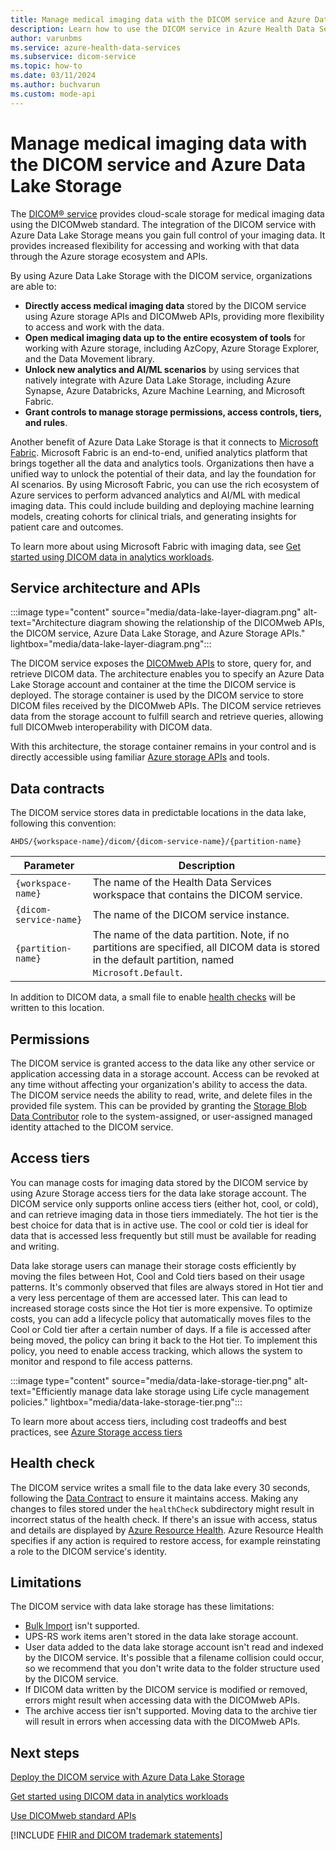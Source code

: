 ```yaml
---
title: Manage medical imaging data with the DICOM service and Azure Data Lake Storage
description: Learn how to use the DICOM service in Azure Health Data Services to store, access, and analyze medical imaging data in the cloud. Explore the benefits, architecture, and data contracts of the integration of the DICOM service with Azure Data Lake Storage.
author: varunbms
ms.service: azure-health-data-services
ms.subservice: dicom-service
ms.topic: how-to
ms.date: 03/11/2024
ms.author: buchvarun
ms.custom: mode-api
---
```


#  Manage medical imaging data with the DICOM service and Azure Data Lake Storage

The [DICOM&reg; service](overview.md) provides cloud-scale storage for medical imaging data using the DICOMweb standard. The integration of the DICOM service with Azure Data Lake Storage means you gain full control of your imaging data. It provides increased flexibility for accessing and working with that data through the Azure storage ecosystem and APIs.  

By using Azure Data Lake Storage with the DICOM service, organizations are able to:

- **Directly access medical imaging data** stored by the DICOM service using Azure storage APIs and DICOMweb APIs, providing more flexibility to access and work with the data.
- **Open medical imaging data up to the entire ecosystem of tools** for working with Azure storage, including AzCopy, Azure Storage Explorer, and the Data Movement library.
- **Unlock new analytics and AI/ML scenarios** by using services that natively integrate with Azure Data Lake Storage, including Azure Synapse, Azure Databricks, Azure Machine Learning, and Microsoft Fabric. 
- **Grant controls to manage storage permissions, access controls, tiers, and rules**. 

Another benefit of Azure Data Lake Storage is that it connects to [Microsoft Fabric](/fabric/get-started/microsoft-fabric-overview). Microsoft Fabric is an end-to-end, unified analytics platform that brings together all the data and analytics tools. Organizations then have a unified way to unlock the potential of their data, and lay the foundation for AI scenarios. By using Microsoft Fabric, you can use the rich ecosystem of Azure services to perform advanced analytics and AI/ML with medical imaging data. This could include building and deploying machine learning models, creating cohorts for clinical trials, and generating insights for patient care and outcomes.

To learn more about using Microsoft Fabric with imaging data, see [Get started using DICOM data in analytics workloads](get-started-with-analytics-dicom.md).

## Service architecture and APIs

:::image type="content" source="media/data-lake-layer-diagram.png" alt-text="Architecture diagram showing the relationship of the DICOMweb APIs, the DICOM service, Azure Data Lake Storage, and Azure Storage APIs." lightbox="media/data-lake-layer-diagram.png":::

The DICOM service exposes the [DICOMweb APIs](dicomweb-standard-apis-with-dicom-services.md) to store, query for, and retrieve DICOM data. The architecture enables you to specify an Azure Data Lake Storage account and container at the time the DICOM service is deployed. The storage container is used by the DICOM service to store DICOM files received by the DICOMweb APIs. The DICOM service retrieves data from the storage account to fulfill search and retrieve queries, allowing full DICOMweb interoperability with DICOM data.  

With this architecture, the storage container remains in your control and is directly accessible using familiar [Azure storage APIs](/rest/api/storageservices/data-lake-storage-gen2) and tools. 

## Data contracts

The DICOM service stores data in predictable locations in the data lake, following this convention:

```
AHDS/{workspace-name}/dicom/{dicom-service-name}/{partition-name}
``` 

| Parameter            | Description |
|----------------------|-------------|
| `{workspace-name}`     | The name of the Health Data Services workspace that contains the DICOM service. |
| `{dicom-service-name}` | The name of the DICOM service instance. |
| `{partition-name}`     | The name of the data partition. Note, if no partitions are specified, all DICOM data is stored in the default partition, named `Microsoft.Default`. |

In addition to DICOM data, a small file to enable [health checks](#health-check) will be written to this location.

## Permissions

The DICOM service is granted access to the data like any other service or application accessing data in a storage account. Access can be revoked at any time without affecting your organization's ability to access the data. The DICOM service needs the ability to read, write, and delete files in the provided file system. This can be provided by granting the [Storage Blob Data Contributor](/azure/role-based-access-control/built-in-roles#storage-blob-data-contributor) role to the system-assigned, or user-assigned managed identity attached to the DICOM service.

## Access tiers

You can manage costs for imaging data stored by the DICOM service by using Azure Storage access tiers for the data lake storage account. The DICOM service only supports online access tiers (either hot, cool, or cold), and can retrieve imaging data in those tiers immediately. The hot tier is the best choice for data that is in active use. The cool or cold tier is ideal for data that is accessed less frequently but still must be available for reading and writing.

Data lake storage users can manage their storage costs efficiently by moving the files between Hot, Cool and Cold tiers based on their usage patterns. It's commonly observed that files are always stored in Hot tier and a very less percentage of them are accessed later. This can lead to increased storage costs since the Hot tier is more expensive. To optimize costs, you can add a lifecycle policy that automatically moves files to the Cool or Cold tier after a certain number of days. If a file is accessed after being moved, the policy can bring it back to the Hot tier. To implement this policy, you need to enable access tracking, which allows the system to monitor and respond to file access patterns.

:::image type="content" source="media/data-lake-storage-tier.png" alt-text="Efficiently manage data lake storage using Life cycle management policies." lightbox="media/data-lake-storage-tier.png":::

To learn more about access tiers, including cost tradeoffs and best practices, see [Azure Storage access tiers](/azure/storage/blobs/access-tiers-overview)

## Health check

The DICOM service writes a small file to the data lake every 30 seconds, following the [Data Contract](#data-contracts) to ensure it maintains access. Making any changes to files stored under the `healthCheck` subdirectory might result in incorrect status of the health check.
If there's an issue with access, status and details are displayed by [Azure Resource Health](/azure/service-health/overview). Azure Resource Health specifies if any action is required to restore access, for example reinstating a role to the DICOM service's identity.

## Limitations

The DICOM service with data lake storage has these limitations:  

- [Bulk Import](import-files.md) isn't supported.
- UPS-RS work items aren't stored in the data lake storage account.  
- User data added to the data lake storage account isn't read and indexed by the DICOM service. It's possible that a filename collision could occur, so we recommend that you don't write data to the folder structure used by the DICOM service.
- If DICOM data written by the DICOM service is modified or removed, errors might result when accessing data with the DICOMweb APIs.
- The archive access tier isn't supported. Moving data to the archive tier will result in errors when accessing data with the DICOMweb APIs.

## Next steps

[Deploy the DICOM service with Azure Data Lake Storage](deploy-dicom-services-in-azure-data-lake.md)

[Get started using DICOM data in analytics workloads](get-started-with-analytics-dicom.md)

[Use DICOMweb standard APIs](dicomweb-standard-apis-with-dicom-services.md)

[!INCLUDE [FHIR and DICOM trademark statements](../includes/healthcare-apis-fhir-dicom-trademark.md)]
